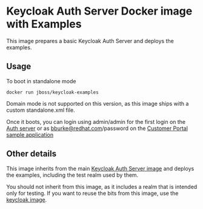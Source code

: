 # Keycloak Auth Server Docker image with Examples

This image prepares a basic Keycloak Auth Server and deploys the examples.

## Usage

To boot in standalone mode

    docker run jboss/keycloak-examples

Domain mode is not supported on this version, as this image ships with a custom standalone.xml file. 

Once it boots, you can login using admin/admin for the first login on the [Auth server](http://localhost:8080/auth/admin/) or as bburke@redhat.com/password on the [Customer Portal sample application](http://localhost:8080/customer-portal/customers/view.jsp) 

## Other details

This image inherits from the main [Keycloak Auth Server image](https://registry.hub.docker.com/u/jboss/keycloak/) and deploys the examples, including the test realm used by them. 

You should not inherit from this image, as it includes a realm that is intended only for testing. If you want to reuse the bits from this image, use the [keycloak image](https://registry.hub.docker.com/u/jboss/keycloak/). 
